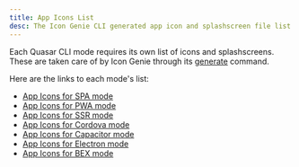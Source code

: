 ```yaml
---
title: App Icons List
desc: The Icon Genie CLI generated app icon and splashscreen file list per Quasar mode.
---
```


Each Quasar CLI mode requires its own list of icons and splashscreens.
These are taken care of by Icon Genie through its [generate](/icongenie/command-list) command.

Here are the links to each mode's list:

* [App Icons for SPA mode](/quasar-cli/developing-spa/app-icons-spa)
* [App Icons for PWA mode](/quasar-cli/developing-pwa/app-icons-pwa)
* [App Icons for SSR mode](/quasar-cli/developing-ssr/app-icons-ssr)
* [App Icons for Cordova mode](/quasar-cli/developing-cordova-apps/app-icons-cordova)
* [App Icons for Capacitor mode](/quasar-cli/developing-capacitor-apps/app-icons-capacitor)
* [App Icons for Electron mode](/quasar-cli/developing-electron-apps/app-icons-electron)
* [App Icons for BEX mode](/quasar-cli/developing-browser-extensions/app-icons-browser-extension)
